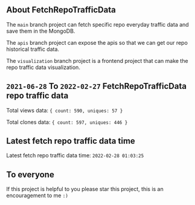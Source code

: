 ## About FetchRepoTrafficData

The `main` branch project can fetch specific repo everyday traffic data and save them in the MongoDB.

The `apis` branch project can expose the apis so that we can get our repo historical traffic data.

The `visualization` branch project is a frontend project that can make the repo traffic data visualization.

## `2021-06-28` To `2022-02-27` FetchRepoTrafficData repo traffic data

Total views data: `{ count: 590, uniques: 57 }`

Total clones data: `{ count: 597, uniques: 446 }`

## Latest fetch repo traffic data time

Latest fetch repo traffic data time: `2022-02-28 01:03:25`

## To everyone

If this project is helpful to you please star this project, this is an encouragement to me `:)`



